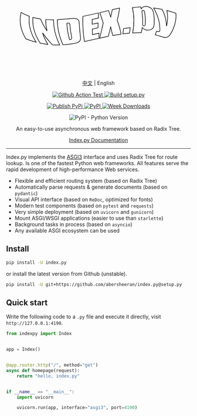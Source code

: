 <div align="center">

<h1>
<svg version="1.1"
	xmlns="http://www.w3.org/2000/svg"
	xmlns:xlink="http://www.w3.org/1999/xlink" x="0px" y="0px" viewBox="0 0 340.16 170.08" style="enable-background:new 0 0 340.16 170.08;" xml:space="preserve">
	<style type="text/css">
	.st1{fill:#FFFFFF;}
	.st2{fill:none;stroke:#000000;}
	</style>
	<g>
		<g>
			<path d="M42.67,67.15c-1.9,15.99,2.54,31.89,12.62,47.71c-6.13-1.6-12.55-3.63-19.18-6.18c-9.58-16.1-12.72-32.31-8.61-48.65
			C32.18,62.94,37.32,65.28,42.67,67.15z"/>
			<path d="M87.36,73.6c-0.24,15.48,3.68,30.94,11.3,46.38c-4.38,0.12-8.85,0.05-13.46-0.24c-6.76-7.23-12.97-14.57-18.25-22.05
			c2.28,7.11,5.59,14.2,9.88,21.29c-4.58-0.55-9.33-1.33-14.27-2.39c-10-15.73-14.67-31.53-13.33-47.41
			c4.6,1.26,9.31,2.21,14.06,2.9c2.92,7.53,7.08,14.88,12.04,22.1c-1.76-7-2.59-14.02-2.43-21.04C77.68,73.5,82.52,73.65,87.36,73.6
			z"/>
			<path d="M94.34,73.42c4.35-0.19,8.7-0.52,13.06-0.96c8.44-0.86,14.14-1.51,17.1-1.43c2.96,0.07,5.19,0.55,6.72,1.5
			c1.53,0.95,2.48,2.13,2.87,3.56c0.39,1.43,0.6,4.33,0.81,8.72c0.26,5.41,0.75,10.81,1.45,16.22c0.54,4.16,0.75,6.99,0.5,8.49
			c-0.26,1.5-0.91,2.77-1.96,3.79c-1.05,1.03-2.4,1.86-4.08,2.5c-1.67,0.63-4.25,1.26-7.74,1.81c-6.13,0.96-12.23,1.7-18.44,2.09
			C97.65,104.3,94.08,88.86,94.34,73.42z M111.85,79.89c0.4,10.13,2.08,20.26,4.94,30.39c2.22-0.3,3.49-0.85,3.84-1.62
			c0.35-0.77,0.13-2.7-0.5-5.78c-1.22-5.98-2.07-11.97-2.5-17.95c-0.15-2.09-0.3-3.42-0.52-3.99c-0.22-0.56-0.67-0.94-1.37-1.12
			C115.04,79.63,113.74,79.66,111.85,79.89z"/>
			<path d="M141.28,67.25c9.66-1.9,19.24-4.06,28.64-6.25c0,3.13,0,6.26,0,9.39c-3.81,0.86-7.64,1.71-11.48,2.55
			c-0.01,2.95,0,5.9,0.03,8.85c3.57-0.77,7.15-1.55,10.72-2.33c0,2.98,0,5.96,0.01,8.94c-3.53,0.76-7.05,1.53-10.57,2.28
			c0.09,3.42,0.2,6.85,0.35,10.28c3.98-0.86,8-1.74,12.04-2.61c-0.01,3.14-0.03,6.28-0.04,9.42c-9.19,2.01-18.13,4.05-26.82,5.89
			C141.76,98.16,140.74,82.7,141.28,67.25z"/>
			<path d="M208.85,52.03c-0.82,7.53-2.33,15.03-4.28,22.51c3.04,8.4,5.55,16.91,7.1,25.54c-5.13,0.74-10.24,1.59-15.32,2.51
			c-1.3-4.45-2.56-9.94-3.88-16.47c-0.54,3.12-1.29,6.44-2.26,9.96c-0.69,2.7-1.39,5.39-2.11,8.08c-5.29,1.05-10.54,2.15-15.71,3.28
			c2.04-9.18,4.29-18.39,6.41-27.62c-2.03-6.52-4.18-13-6.27-19.45c5.42-1.27,10.78-2.55,16.06-3.79c0.36,1.24,1.05,3.29,2.04,6.16
			c0.79,2.18,1.44,4.2,1.93,6.07c1.1-4.6,2.08-9.21,2.87-13.82C199.97,53.95,204.43,52.96,208.85,52.03z"/>
			<path d="M228.51,88.19c-0.36,3.36-0.86,6.71-1.5,10.07c-4.02,0.37-8.04,0.83-12.05,1.36c0.53-3.32,0.96-6.63,1.28-9.95
			C220.33,89.1,224.42,88.6,228.51,88.19z"/>
			<path d="M248.01,49.86c0.28,1.23,0.53,2.46,0.75,3.69c1.02-1.54,2.22-2.71,3.67-3.48c1.45-0.77,3.15-1.15,5.17-1.13
			c2.45,0.03,4.8,0.66,7,1.84c2.2,1.19,3.77,2.53,4.64,3.99c0.87,1.46,1.77,3.89,2.41,7.28c1.11,6,1.46,12,1.06,17.98
			c-0.26,3.88-1.02,6.6-1.86,8.16c-0.86,1.56-2.28,2.71-4.22,3.49c-1.94,0.78-4.14,1.05-6.6,0.88c-1.96-0.14-3.71-0.59-5.26-1.38
			c-1.55-0.79-2.91-1.9-4.12-3.35c-0.45,3.17-1.06,6.35-1.84,9.52c-5.25-0.07-10.55,0.09-15.86,0.45
			c3.17-15.52,3.12-31.05-0.51-46.58C237.59,50.57,242.76,50.1,248.01,49.86z M255.36,61.9c-0.43-2.59-0.91-4.15-1.27-4.7
			c-0.36-0.54-1.08-0.81-2.16-0.79c-1.05,0.02-1.65,0.36-1.82,1c-0.17,0.64,0,2.16,0.38,4.56c0.89,5.75,1.21,11.49,0.96,17.23
			c-0.11,2.5-0.11,4.07,0.15,4.69c0.26,0.63,0.92,0.94,1.99,0.96c1.04,0.01,1.72-0.26,2.04-0.83c0.31-0.57,0.59-1.97,0.71-4.19
			C256.66,73.85,256.34,67.88,255.36,61.9z"/>
			<path d="M312.8,61.79c0.74,10.22-1.38,20.36-5.96,30.43c-2.19,4.78-4.27,7.98-5.5,9.62c-1.25,1.64-2.66,2.8-4.18,3.52
			c-1.52,0.72-3.24,0.95-5.17,0.76c-1.94-0.19-4.74-1.08-8.62-2.34c-2.84-0.92-5.76-1.69-8.74-2.34c0.85-2.28,1.6-4.57,2.23-6.85
			c2.39,0.48,3.93,0.75,4.67,0.71c0.74-0.04,1.22-0.41,1.42-1.13c0.09-0.35,0.24-1.94,0.17-4.76c-0.3-12.71-4.39-25.21-11.47-37.5
			c5.04,0.51,10.23,1.29,15.57,2.38c5.21,10.26,7.99,20.62,8.1,31.05c2.48-9.61,2.8-19.28,0.66-29
			C301.46,57.79,307.09,59.59,312.8,61.79z"/>
		</g>
		<g>
			<path class="st1" d="M42.67,67.15c-1.9,15.99,2.54,31.89,12.62,47.71c-6.13-1.6-12.55-3.63-19.18-6.18
			c-9.58-16.1-12.72-32.31-8.61-48.65C32.18,62.94,37.32,65.28,42.67,67.15z"/>
			<path class="st1" d="M87.36,73.6c-0.24,15.48,3.68,30.94,11.3,46.38c-4.38,0.12-8.85,0.05-13.46-0.24
			c-6.76-7.23-12.97-14.57-18.25-22.05c2.28,7.11,5.59,14.2,9.88,21.29c-4.58-0.55-9.33-1.33-14.27-2.39
			c-10-15.73-14.67-31.53-13.33-47.41c4.6,1.26,9.31,2.21,14.06,2.9c2.92,7.53,7.08,14.88,12.04,22.1c-1.76-7-2.59-14.02-2.43-21.04
			C77.68,73.5,82.52,73.65,87.36,73.6z"/>
			<path class="st1" d="M94.34,73.42c4.35-0.19,8.7-0.52,13.06-0.96c8.44-0.86,14.14-1.51,17.1-1.43c2.96,0.07,5.19,0.55,6.72,1.5
			c1.53,0.95,2.48,2.13,2.87,3.56c0.39,1.43,0.6,4.33,0.81,8.72c0.26,5.41,0.75,10.81,1.45,16.22c0.54,4.16,0.75,6.99,0.5,8.49
			c-0.26,1.5-0.91,2.77-1.96,3.79c-1.05,1.03-2.4,1.86-4.08,2.5c-1.67,0.63-4.25,1.26-7.74,1.81c-6.13,0.96-12.23,1.7-18.44,2.09
			C97.65,104.3,94.08,88.86,94.34,73.42z M111.85,79.89c0.4,10.13,2.08,20.26,4.94,30.39c2.22-0.3,3.49-0.85,3.84-1.62
			c0.35-0.77,0.13-2.7-0.5-5.78c-1.22-5.98-2.07-11.97-2.5-17.95c-0.15-2.09-0.3-3.42-0.52-3.99c-0.22-0.56-0.67-0.94-1.37-1.12
			C115.04,79.63,113.74,79.66,111.85,79.89z"/>
			<path class="st1" d="M141.28,67.25c9.66-1.9,19.24-4.06,28.64-6.25c0,3.13,0,6.26,0,9.39c-3.81,0.86-7.64,1.71-11.48,2.55
			c-0.01,2.95,0,5.9,0.03,8.85c3.57-0.77,7.15-1.55,10.72-2.33c0,2.98,0,5.96,0.01,8.94c-3.53,0.76-7.05,1.53-10.57,2.28
			c0.09,3.42,0.2,6.85,0.35,10.28c3.98-0.86,8-1.74,12.04-2.61c-0.01,3.14-0.03,6.28-0.04,9.42c-9.19,2.01-18.13,4.05-26.82,5.89
			C141.76,98.16,140.74,82.7,141.28,67.25z"/>
			<path class="st1" d="M208.85,52.03c-0.82,7.53-2.33,15.03-4.28,22.51c3.04,8.4,5.55,16.91,7.1,25.54
			c-5.13,0.74-10.24,1.59-15.32,2.51c-1.3-4.45-2.56-9.94-3.88-16.47c-0.54,3.12-1.29,6.44-2.26,9.96c-0.69,2.7-1.39,5.39-2.11,8.08
			c-5.29,1.05-10.54,2.15-15.71,3.28c2.04-9.18,4.29-18.39,6.41-27.62c-2.03-6.52-4.18-13-6.27-19.45
			c5.42-1.27,10.78-2.55,16.06-3.79c0.36,1.24,1.05,3.29,2.04,6.16c0.79,2.18,1.44,4.2,1.93,6.07c1.1-4.6,2.08-9.21,2.87-13.82
			C199.97,53.95,204.43,52.96,208.85,52.03z"/>
			<path class="st1" d="M228.51,88.19c-0.36,3.36-0.86,6.71-1.5,10.07c-4.02,0.37-8.04,0.83-12.05,1.36
			c0.53-3.32,0.96-6.63,1.28-9.95C220.33,89.1,224.42,88.6,228.51,88.19z"/>
			<path class="st1" d="M248.01,49.86c0.28,1.23,0.53,2.46,0.75,3.69c1.02-1.54,2.22-2.71,3.67-3.48c1.45-0.77,3.15-1.15,5.17-1.13
			c2.45,0.03,4.8,0.66,7,1.84c2.2,1.19,3.77,2.53,4.64,3.99c0.87,1.46,1.77,3.89,2.41,7.28c1.11,6,1.46,12,1.06,17.98
			c-0.26,3.88-1.02,6.6-1.86,8.16c-0.86,1.56-2.28,2.71-4.22,3.49c-1.94,0.78-4.14,1.05-6.6,0.88c-1.96-0.14-3.71-0.59-5.26-1.38
			c-1.55-0.79-2.91-1.9-4.12-3.35c-0.45,3.17-1.06,6.35-1.84,9.52c-5.25-0.07-10.55,0.09-15.86,0.45
			c3.17-15.52,3.12-31.05-0.51-46.58C237.59,50.57,242.76,50.1,248.01,49.86z M255.36,61.9c-0.43-2.59-0.91-4.15-1.27-4.7
			c-0.36-0.54-1.08-0.81-2.16-0.79c-1.05,0.02-1.65,0.36-1.82,1c-0.17,0.64,0,2.16,0.38,4.56c0.89,5.75,1.21,11.49,0.96,17.23
			c-0.11,2.5-0.11,4.07,0.15,4.69c0.26,0.63,0.92,0.94,1.99,0.96c1.04,0.01,1.72-0.26,2.04-0.83c0.31-0.57,0.59-1.97,0.71-4.19
			C256.66,73.85,256.34,67.88,255.36,61.9z"/>
			<path class="st1" d="M312.8,61.79c0.74,10.22-1.38,20.36-5.96,30.43c-2.19,4.78-4.27,7.98-5.5,9.62c-1.25,1.64-2.66,2.8-4.18,3.52
			c-1.52,0.72-3.24,0.95-5.17,0.76c-1.94-0.19-4.74-1.08-8.62-2.34c-2.84-0.92-5.76-1.69-8.74-2.34c0.85-2.28,1.6-4.57,2.23-6.85
			c2.39,0.48,3.93,0.75,4.67,0.71c0.74-0.04,1.22-0.41,1.42-1.13c0.09-0.35,0.24-1.94,0.17-4.76c-0.3-12.71-4.39-25.21-11.47-37.5
			c5.04,0.51,10.23,1.29,15.57,2.38c5.21,10.26,7.99,20.62,8.1,31.05c2.48-9.61,2.8-19.28,0.66-29
			C301.46,57.79,307.09,59.59,312.8,61.79z"/>
		</g>
		<g>
			<path class="st2" d="M42.67,67.15c-1.9,15.99,2.54,31.89,12.62,47.71c-6.13-1.6-12.55-3.63-19.18-6.18
			c-9.58-16.1-12.72-32.31-8.61-48.65C32.18,62.94,37.32,65.28,42.67,67.15z"/>
			<path class="st2" d="M87.36,73.6c-0.24,15.48,3.68,30.94,11.3,46.38c-4.38,0.12-8.85,0.05-13.46-0.24
			c-6.76-7.23-12.97-14.57-18.25-22.05c2.28,7.11,5.59,14.2,9.88,21.29c-4.58-0.55-9.33-1.33-14.27-2.39
			c-10-15.73-14.67-31.53-13.33-47.41c4.6,1.26,9.31,2.21,14.06,2.9c2.92,7.53,7.08,14.88,12.04,22.1c-1.76-7-2.59-14.02-2.43-21.04
			C77.68,73.5,82.52,73.65,87.36,73.6z"/>
			<path class="st2" d="M94.34,73.42c4.35-0.19,8.7-0.52,13.06-0.96c8.44-0.86,14.14-1.51,17.1-1.43c2.96,0.07,5.19,0.55,6.72,1.5
			c1.53,0.95,2.48,2.13,2.87,3.56c0.39,1.43,0.6,4.33,0.81,8.72c0.26,5.41,0.75,10.81,1.45,16.22c0.54,4.16,0.75,6.99,0.5,8.49
			c-0.26,1.5-0.91,2.77-1.96,3.79c-1.05,1.03-2.4,1.86-4.08,2.5c-1.67,0.63-4.25,1.26-7.74,1.81c-6.13,0.96-12.23,1.7-18.44,2.09
			C97.65,104.3,94.08,88.86,94.34,73.42z M111.85,79.89c0.4,10.13,2.08,20.26,4.94,30.39c2.22-0.3,3.49-0.85,3.84-1.62
			c0.35-0.77,0.13-2.7-0.5-5.78c-1.22-5.98-2.07-11.97-2.5-17.95c-0.15-2.09-0.3-3.42-0.52-3.99c-0.22-0.56-0.67-0.94-1.37-1.12
			C115.04,79.63,113.74,79.66,111.85,79.89z"/>
			<path class="st2" d="M141.28,67.25c9.66-1.9,19.24-4.06,28.64-6.25c0,3.13,0,6.26,0,9.39c-3.81,0.86-7.64,1.71-11.48,2.55
			c-0.01,2.95,0,5.9,0.03,8.85c3.57-0.77,7.15-1.55,10.72-2.33c0,2.98,0,5.96,0.01,8.94c-3.53,0.76-7.05,1.53-10.57,2.28
			c0.09,3.42,0.2,6.85,0.35,10.28c3.98-0.86,8-1.74,12.04-2.61c-0.01,3.14-0.03,6.28-0.04,9.42c-9.19,2.01-18.13,4.05-26.82,5.89
			C141.76,98.16,140.74,82.7,141.28,67.25z"/>
			<path class="st2" d="M208.85,52.03c-0.82,7.53-2.33,15.03-4.28,22.51c3.04,8.4,5.55,16.91,7.1,25.54
			c-5.13,0.74-10.24,1.59-15.32,2.51c-1.3-4.45-2.56-9.94-3.88-16.47c-0.54,3.12-1.29,6.44-2.26,9.96c-0.69,2.7-1.39,5.39-2.11,8.08
			c-5.29,1.05-10.54,2.15-15.71,3.28c2.04-9.18,4.29-18.39,6.41-27.62c-2.03-6.52-4.18-13-6.27-19.45
			c5.42-1.27,10.78-2.55,16.06-3.79c0.36,1.24,1.05,3.29,2.04,6.16c0.79,2.18,1.44,4.2,1.93,6.07c1.1-4.6,2.08-9.21,2.87-13.82
			C199.97,53.95,204.43,52.96,208.85,52.03z"/>
			<path class="st2" d="M228.51,88.19c-0.36,3.36-0.86,6.71-1.5,10.07c-4.02,0.37-8.04,0.83-12.05,1.36
			c0.53-3.32,0.96-6.63,1.28-9.95C220.33,89.1,224.42,88.6,228.51,88.19z"/>
			<path class="st2" d="M248.01,49.86c0.28,1.23,0.53,2.46,0.75,3.69c1.02-1.54,2.22-2.71,3.67-3.48c1.45-0.77,3.15-1.15,5.17-1.13
			c2.45,0.03,4.8,0.66,7,1.84c2.2,1.19,3.77,2.53,4.64,3.99c0.87,1.46,1.77,3.89,2.41,7.28c1.11,6,1.46,12,1.06,17.98
			c-0.26,3.88-1.02,6.6-1.86,8.16c-0.86,1.56-2.28,2.71-4.22,3.49c-1.94,0.78-4.14,1.05-6.6,0.88c-1.96-0.14-3.71-0.59-5.26-1.38
			c-1.55-0.79-2.91-1.9-4.12-3.35c-0.45,3.17-1.06,6.35-1.84,9.52c-5.25-0.07-10.55,0.09-15.86,0.45
			c3.17-15.52,3.12-31.05-0.51-46.58C237.59,50.57,242.76,50.1,248.01,49.86z M255.36,61.9c-0.43-2.59-0.91-4.15-1.27-4.7
			c-0.36-0.54-1.08-0.81-2.16-0.79c-1.05,0.02-1.65,0.36-1.82,1c-0.17,0.64,0,2.16,0.38,4.56c0.89,5.75,1.21,11.49,0.96,17.23
			c-0.11,2.5-0.11,4.07,0.15,4.69c0.26,0.63,0.92,0.94,1.99,0.96c1.04,0.01,1.72-0.26,2.04-0.83c0.31-0.57,0.59-1.97,0.71-4.19
			C256.66,73.85,256.34,67.88,255.36,61.9z"/>
			<path class="st2" d="M312.8,61.79c0.74,10.22-1.38,20.36-5.96,30.43c-2.19,4.78-4.27,7.98-5.5,9.62c-1.25,1.64-2.66,2.8-4.18,3.52
			c-1.52,0.72-3.24,0.95-5.17,0.76c-1.94-0.19-4.74-1.08-8.62-2.34c-2.84-0.92-5.76-1.69-8.74-2.34c0.85-2.28,1.6-4.57,2.23-6.85
			c2.39,0.48,3.93,0.75,4.67,0.71c0.74-0.04,1.22-0.41,1.42-1.13c0.09-0.35,0.24-1.94,0.17-4.76c-0.3-12.71-4.39-25.21-11.47-37.5
			c5.04,0.51,10.23,1.29,15.57,2.38c5.21,10.26,7.99,20.62,8.1,31.05c2.48-9.61,2.8-19.28,0.66-29
			C301.46,57.79,307.09,59.59,312.8,61.79z"/>
		</g>
	</g>
</svg>
</h1>

<p>
<a href="https://github.com/abersheeran/index.py/tree/master/README.md">中文</a>
|
English
</p>

<p>
<a href="https://github.com/abersheeran/index.py/actions?query=workflow%3ATest">
<img src="https://github.com/abersheeran/index.py/workflows/Test/badge.svg" alt="Github Action Test" />
</a>

<a href="https://github.com/abersheeran/index.py/actions?query=workflow%3A%22Build+setup.py%22">
<img src="https://github.com/abersheeran/index.py/workflows/Build%20setup.py/badge.svg" alt="Build setup.py" />
</a>
</p>

<p>
<a href="https://github.com/abersheeran/index.py/actions?query=workflow%3A%22Publish+PyPi%22">
<img src="https://github.com/abersheeran/index.py/workflows/Publish%20PyPi/badge.svg" alt="Publish PyPi" />
</a>

<a href="https://pypi.org/project/index.py/">
<img src="https://img.shields.io/pypi/v/index.py" alt="PyPI" />
</a>

<a href="https://pepy.tech/project/index-py/week">
<img src="https://pepy.tech/badge/index-py/week" alt="Week Downloads">
</a>
</p>

<p>
<img src="https://img.shields.io/pypi/pyversions/index.py" alt="PyPI - Python Version" />
</p>

An easy-to-use asynchronous web framework based on Radix Tree.

<a href="https://index-py.abersheeran.com">Index.py Documentation</a>

</div>

---

Index.py implements the [ASGI3](http://asgi.readthedocs.io/en/latest/) interface and uses Radix Tree for route lookup. Is one of the fastest Python web frameworks. All features serve the rapid development of high-performance Web services.

- Flexible and efficient routing system (based on Radix Tree)
- Automatically parse requests & generate documents (based on `pydantic`)
- Visual API interface (based on `ReDoc`, optimized for fonts)
- Modern test components (based on `pytest` and `requests`)
- Very simple deployment (based on `uvicorn` and `gunicorn`)
- Mount ASGI/WSGI applications (easier to use than `starlette`)
- Background tasks in process (based on `asyncio`)
- Any available ASGI ecosystem can be used

## Install

```bash
pip install -U index.py
```

or install the latest version from Github (unstable).

```bash
pip install -U git+https://github.com/abersheeran/index.py@setup.py
```

## Quick start

Write the following code to a `.py` file and execute it directly, visit `http://127.0.0.1:4190`.

```python
from indexpy import Index


app = Index()


@app.router.http("/", method="get")
async def homepage(request):
    return "hello, index.py"


if __name__ == "__main__":
    import uvicorn

    uvicorn.run(app, interface="asgi3", port=4190)
```
